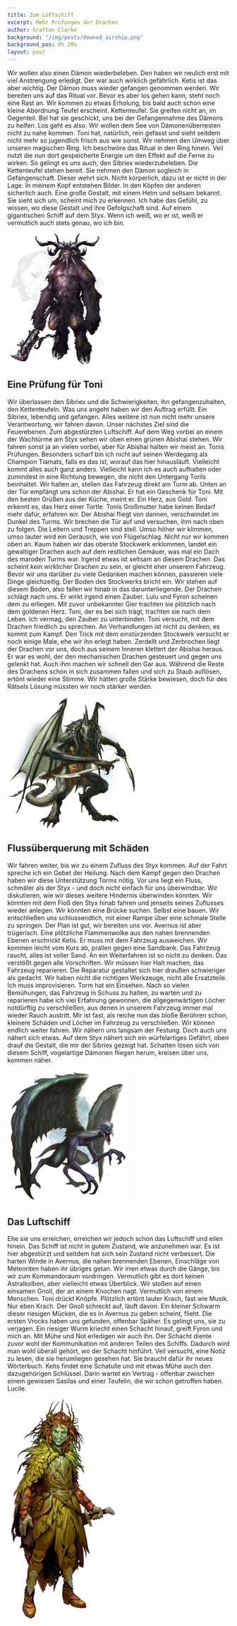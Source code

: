 ```yaml
---
title: Zum Luftschiff
excerpt: Mehr Prüfungen der Drachen
author: Grafton Clarke
background: "/img/posts/downed_airship.png"
background_pos: 0% 20%
layout: post
---
```


Wir wollen also einen Dämon wiederbeleben. Den haben wir neulich erst mit viel
Anstrengung erledigt. Der war auch wirklich gefährlich. Ketis ist das aber
wichtig. Der Dämon muss wieder gefangen genommen werden. Wir bereiten uns auf
das Ritual vor. Bevor es aber los gehen kann, steht noch eine Rast an. Wir
kommen zu etwas Erholung, bis bald auch schon eine kleine Abordnung Teufel
erscheint. Kettenteufel. Sie greifen nicht an, im Gegenteil. Bel hat sie
geschickt, uns bei der Gefangennahme des Dämons zu helfen. Los geht es also. Wir
wollen dem See von Dämonenüberresten nicht zu nahe kommen. Toni hat, natürlich,
rein gefasst und sieht seitdem nicht mehr so jugendlich frisch aus wie sonst.
Wir nehmen den Umweg über unseren magischen Ring. Ich beschwöre das Ritual in
den Ring hinein. Veil nutzt die nun dort gespeicherte Energie um den Effekt auf
die Ferne zu wirken. So gelingt es uns auch, den Sibriex wiederzubeleben. Die
Kettenteufel stehen bereit. Sie nehmen den Dämon sogleich in Gefangenschaft.
Dieser wehrt sich. Nicht körperlich, dazu ist er nicht in der Lage. In meinem
Kopf entstehen Bilder. In den Köpfen der anderen sicherlich auch. Eine große
Gestalt, mit einem Helm und seltsam bekannt. Sie sieht sich um, scheint mich zu
erkennen. Ich habe das Gefühl, zu wissen, wo diese Gestalt und ihre Gefolgschaft
sind. Auf einem gigantischen Schiff auf dem Styx. Wenn ich weiß, wo er ist, weiß
er vermutlich auch stets genau, wo ich bin.

![Baphomet](/img/posts/baphomet.png)

## Eine Prüfung für Toni

Wir überlassen den Sibriex und die Schwierigkeiten, ihn gefangenzuhalten, den
Kettenteufeln. Was uns angeht haben wir den Auftrag erfüllt. Ein Sibriex,
lebendig und gefangen. Alles weitere ist nun nicht mehr unsere Verantwortung,
wir fahren davon. Unser nächstes Ziel sind die Feuerebenen. Zum abgestürzten
Luftschiff. Auf dem Weg vorbei an einem der Wachtürme am Styx sehen wir oben
einen grünen Abishai stehen. Wir fahren sonst ja an vielen vorbei, aber für
Abishai halten wir meist an. Tonis Prüfungen. Besonders scharf bin ich nicht auf
seinen Werdegang als Champion Tiamats, falls es das ist, worauf das hier
hinausläuft. Vielleicht kommt alles auch ganz anders. Vielleicht kann ich es
auch aufhalten oder zumindest in eine Richtung bewegen, die nicht den Untergang
Torils beinhaltet. Wir halten an, stellen das Fahrzeug direkt am Turm ab. Unten
an der Tür empfängt uns schon der Abishai. Er hat ein Geschenk für Toni. Mit den
besten Grüßen aus der Küche, meint er. Ein Herz, aus Gold. Toni erkennt es, das
Herz einer Tortle. Tonis Großmutter habe keinen Bedarf mehr dafür, erfahren wir.
Der Abishai fliegt von dannen, verschwindet im Dunkel des Turms. Wir brechen die
Tür auf und versuchen, ihm nach oben zu folgen. Die Leitern und Treppen sind
steil. Umso höher wir klimmen, umso lauter wird ein Geräusch, wie von
Flügelschlag. Nicht nur wir kommen oben an. Kaum haben wir das oberste Stockwerk
erklommen, landet ein gewaltiger Drachen auch auf dem restlichen Gemäuer, was
mal ein Dach des maroden Turms war. Irgend etwas ist seltsam an diesem Drachen.
Das scheint kein wirklicher Drachen zu sein, er gleicht eher unserem Fahrzeug.
Bevor wir uns darüber zu viele Gedanken machen können, passieren viele Dinge
gleichzeitig. Der Boden des Stockwerks bricht ein. Wir stehen auf diesem Boden,
also fallen wir hinab in das darunterliegende. Der Drachen schlägt nach uns. Er
wirkt irgend einen Zauber. Lulu und Fyron scheinen dem zu erliegen. Mit zuvor
unbekannter Gier trachten sie plötzlich nach dem goldenen Herz. Toni, der es bei
sich trägt, trachten sie nach dem Leben. Ich vermag, den Zauber zu unterbinden.
Toni versucht, mit dem Drachen friedlich zu sprechen. An Verhandlungen ist nicht
zu denken, es kommt zum Kampf. Den Trick mit dem einstürzenden Stockwerk
versucht er noch einige Male, ehe wir ihn erlegt haben. Zerdellt und Zerbrochen
liegt der Drachen vor uns, doch aus seinem Inneren klettert der Abishai heraus.
Er war es wohl, der den mechanischen Drachen gesteuert und gegen uns gelenkt
hat. Auch ihm machen wir schnell den Gar aus. Während die Reste des Drachens
schon in sich zusammen fallen und sich zu Staub auflösen, ertönt wieder eine
Stimme. Wir hätten große Stärke bewiesen, doch für des Rätsels Lösung müssten
wir noch stärker werden.

![Abishai](/img/posts/abishai2.png)

## Flussüberquerung mit Schäden

Wir fahren weiter, bis wir zu einem Zufluss des Styx kommen. Auf der Fahrt
spreche ich ein Gebet der Heilung. Nach dem Kampf gegen den Drachen haben wir
diese Unterstützung Torms nötig. Vor uns liegt ein Fluss, schmäler als der Styx -
und doch nicht einfach für uns überwindbar. Wir diskutieren, wie wir dieses
weitere Hindernis überwinden könnten. Wir könnten mit dem Floß den Styx hinab
fahren und jenseits seines Zuflusses wieder anlegen. Wir könnten eine Brücke
suchen. Selbst eine bauen. Wir entschließen uns schlussendlich, mit einer Rampe
über eine schmale Stelle zu springen. Der Plan ist gut, wir bereiten uns vor.
Avernus ist aber trügerisch. Eine plötzliche Flammenwolke aus den nahen
brennenden Ebenen erschrickt Ketis. Er muss mit dem Fahrzeug ausweichen. Wir
kommen leicht vom Kurs ab, prallen gegen eine Sandbank. Das Fahrzeug raucht,
alles ist voller Sand. An ein Weiterfahren ist so nicht zu denken. Das verstößt
gegen alle Vorschriften. Wir müssen hier Halt machen, das Fahrzeug reparieren.
Die Reparatur gestaltet sich hier draußen schwieriger als gedacht. Wir haben
nicht die richtigen Werkzeuge, nicht alle Ersatzteile. Ich muss improvisieren.
Torm hat ein Einsehen. Nach so vielen Bemühungen, das Fahrzeug in Schuss zu
halten, zu warten und zu reparieren habe ich viel Erfahrung gewonnen, die
allgegenwärtigen Löcher notdürftig zu verschließen, aus denen in unserem
Fahrzeug immer mal wieder Rauch austritt. Mir ist fast, als reiche nun das bloße
Berühren schon, kleinere Schäden und Löcher im Fahrzeug zu verschließen. Wir
können endlich weiter fahren. Wir nähern uns langsam der Festung. Doch auch uns
nähert sich etwas. Auf dem Styx nähert sich ein würfelartiges Gefährt, oben
drauf die Gestalt, die mir der Sibriex gezeigt hat. Schatten lösen sich von
diesem Schiff, vogelartige Dämonen fliegen herum, kreisen über uns, kommen
näher.

![Vrock](/img/posts/vrock.png)

## Das Luftschiff

Ehe sie uns erreichen, erreichen wir jedoch schon das Luftschiff und eilen
hinein. Das Schiff ist nicht in gutem Zustand, wie anzunehmen war. Es ist hier
abgestürzt und seitdem hat sich sein Zustand nicht verbessert. Die harten Winde
in Avernus, die nahen brennenden Ebenen, Einschläge von Meteoriten haben ihr
übriges getan. Wir irren etwas durch die Gänge, bis wir zum Kommandoraum
vordringen. Vermutlich gibt es dort keinen Astralkolben, aber vielleicht etwas
Überblick. Wir stoßen auf einen einsamen Gnoll, der an einem Knochen nagt.
Vermutlich von einem Menschen. Toni drückt Knöpfe. Plötzlich ertönt lauter
Krach, fast wie Musik. Nur eben Krach. Der Gnoll schreckt auf, läuft davon. Ein
kleiner Schwarm dieser riesigen Mücken, die es in Avernus zu geben scheint,
flieht. Die ersten Vrocks haben uns gefunden, offenbar Späher. Es gelingt uns,
sie zu verjagen. Ein riesiger Wurm kriecht einen Schacht hinauf, greift Fyron
und mich an. Mit Mühe und Not erledigen wir auch ihn. Der Schacht diente zuvor
wohl der Kommunikation mit anderen Teilen des Schiffs. Dadurch wird man wohl
überall gehört, wo der Schacht hinführt. Veil versucht, eine Notiz zu lesen, die
sie herumliegen gesehen hat. Sie braucht dafür ihr neues Wörterbuch. Ketis
findet eine Schatulle und mit etwas Mühe auch den dazugehörigen Schlüssel. Darin
wartet ein Vertrag - offenbar zwischen einem gewissen Sasilas und einer
Teufelin, die wir schon getroffen haben. Lucile.

![Sasilas](/img/posts/sasilas.png)
